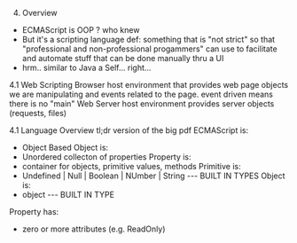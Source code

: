 4. Overview
* ECMAScript is OOP ? who knew
* But it's a scripting language 
   def: something that is "not strict" so that "professional and non-professional progammers" can use to facilitate and automate stuff that can be done manually thru a UI
* hrm.. similar to Java a Self... right...

4.1 Web Scripting
Browser host environment that provides web page objects we are manipulating and events related to the page. event driven means there is no "main"
Web Server host environment provides server objects (requests, files)

4.1 Language Overview
tl;dr version of the big pdf
ECMAScript is: 
* Object Based
Object is: 
* Unordered collecton of properties
Property is: 
* container for objects, primitive values, methods
Primitive is: 
* Undefined | Null | Boolean | NUmber | String  --- BUILT IN TYPES
Object is: 
* object  --- BUILT IN TYPE

Property has:
* zero or more attributes (e.g. ReadOnly)


